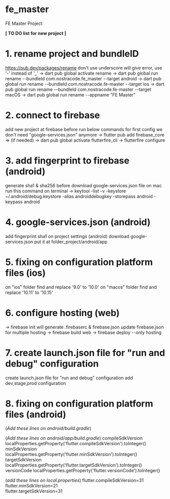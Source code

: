 # fe_master

FE Master Project

**[ TO DO list for new project ]**

# 1. rename project and bundleID

https://pub.dev/packages/rename
don't use underscore will give error, use '-' instead of '\_'
-> dart pub global activate rename
-> dart pub global run rename --bundleId com.nostracode.fe_master --target android
-> dart pub global run rename --bundleId com.nostracode.fe-master --target ios
-> dart pub global run rename --bundleId com.nostracode.fe-master --target macOS
-> dart pub global run rename --appname "FE Master"

# 2. connect to firebase

add new project at firebase before run below commands
for first config we don't need "google-services.json" anymore
-> flutter pub add firebase_core => (if needed)
-> dart pub global activate flutterfire_cli
-> flutterfire configure

# 3. add fingerprint to firebase (android)

generate sha1 & sha256 before download google-services.json file
on mac run this command on terminal
-> keytool -list -v -keystore ~/.android/debug.keystore -alias androiddebugkey -storepass android -keypass android

# 4. google-services.json (android)

add fingerprint sha1 on project settings (android)
download google-services.json put it at folder_project/android/app

# 5. fixing on configuration platform files (ios)

on "ios" folder find and replace '9.0' to '10.0'
on "macos" folder find and replace '10.11' to '10.15'

# 6. configure hosting (web)

-> firebase init
will generate .firebaserc & firebase.json
update firebase.json for multiple hosting
-> firebase build web
-> firebase deploy --only hosting

# 7. create launch.json file for "run and debug" configuration

create launch.json file for "run and debug" configuration
add dev,stage,prod configuration

# 8. fixing on configuration platform files (android)

(_Add these lines on android/build.gradle_)

  <!-- classpath 'com.google.gms:google-services:4.3.10' -->

(_Add these lines on android/app/build.gradle_)
compileSdkVersion localProperties.getProperty('flutter.compileSdkVersion').toInteger()  
 minSdkVersion localProperties.getProperty('flutter.minSdkVersion').toInteger()  
 targetSdkVersion localProperties.getProperty('flutter.targetSdkVersion').toInteger()  
 versionCode localProperties.getProperty('flutter.versionCode').toInteger()

  <!-- multiDexEnabled true                                   -->
  <!-- apply plugin: 'com.google.gms.google-services'         -->

(_add these lines on local.properties_)
flutter.compileSdkVersion=31  
 flutter.minSdkVersion=21  
 flutter.targetSdkVersion=31
